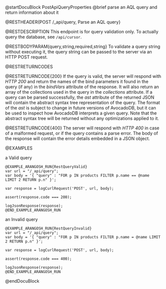 
@startDocuBlock PostApiQueryProperties
@brief parse an AQL query and return information about it

@RESTHEADER{POST /_api/query, Parse an AQL query}

@RESTDESCRIPTION
This endpoint is for query validation only. To actually query the database,
see `/api/cursor`.

@RESTBODYPARAM{query,string,required,string}
To validate a query string without executing it, the query string can be
passed to the server via an HTTP POST request.

@RESTRETURNCODES

@RESTRETURNCODE{200}
If the query is valid, the server will respond with *HTTP 200* and
return the names of the bind parameters it found in the query (if any) in
the *bindVars* attribute of the response. It will also return an array
of the collections used in the query in the *collections* attribute.
If a query can be parsed successfully, the *ast* attribute of the returned
JSON will contain the abstract syntax tree representation of the query.
The format of the *ast* is subject to change in future versions of
AvocadoDB, but it can be used to inspect how AvocadoDB interprets a given
query. Note that the abstract syntax tree will be returned without any
optimizations applied to it.

@RESTRETURNCODE{400}
The server will respond with *HTTP 400* in case of a malformed request,
or if the query contains a parse error. The body of the response will
contain the error details embedded in a JSON object.

@EXAMPLES

a Valid query

    @EXAMPLE_ARANGOSH_RUN{RestQueryValid}
    var url = "/_api/query";
    var body = '{ "query" : "FOR p IN products FILTER p.name == @name LIMIT 2 RETURN p.n" }';

    var response = logCurlRequest('POST', url, body);

    assert(response.code === 200);

    logJsonResponse(response);
    @END_EXAMPLE_ARANGOSH_RUN

an Invalid query

    @EXAMPLE_ARANGOSH_RUN{RestQueryInvalid}
    var url = "/_api/query";
    var body = '{ "query" : "FOR p IN products FILTER p.name = @name LIMIT 2 RETURN p.n" }';

    var response = logCurlRequest('POST', url, body);

    assert(response.code === 400);

    logJsonResponse(response);
    @END_EXAMPLE_ARANGOSH_RUN
@endDocuBlock

